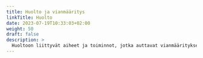 ```yaml
---
title: Huolto ja vianmääritys
linkTitle: Huolto
date: 2023-07-19T10:33:03+02:00
weight: 50
draft: false
description: >
  Huoltoon liittyvät aiheet ja toiminnot, jotka auttavat vianmäärityksessä.
---
```

